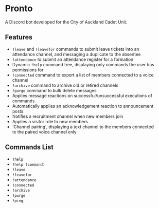# Pronto

A Discord bot developed for the City of Auckland Cadet Unit.

## Features

- `!leave` and `!leavefor` commands to submit leave tickets into an attendance channel, and messaging a duplicate to the absentee
- `!attendance` to submit an attendance register for a formation
- Dynamic `!help` command tree, displaying only commands the user has permissions for
- `!connected` command to export a list of members connected to a voice channel
- `!archive` command to archive old or retired channels
- `!purge` command to bulk delete messages
- Applies message reactions on successful/unsuccessful executions of commands
- Automatically applies an acknowledgement reaction to announcement posts
- Notifies a recruitment channel when new members join
- Applies a visitor role to new members
- 'Channel pairing', displaying a text channel to the members connected to the paired voice channel only

## Commands List

- `!help`
- `!help (command)`
- `!leave`
- `!leavefor`
- `!attendance`
- `!connected`
- `!archive`
- `!purge`
- `!ping`
